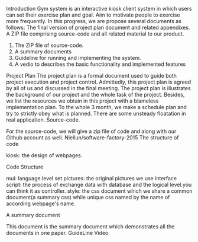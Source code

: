 Introduction
Gym system is an interactive kiosk client system in which users can set their exercise plan and goal. Aim to motivate people to exercise more frequently.
In this progress, we are propose several documents as follows:
The final version of project plan document and related appendixes.
A ZIP file comprising source-code and all related material to our product.
 1) The ZIP file of source-code.
 2) A summary documents
 3) Guideline for running and implementing the system.
 4) A vedio to describes the basic functionality and implemented features

Project Plan
The project plan is a formal document used to guide both project execution and project control. Admittedly, this project plan is agreed by all of us and discussed in the final meeting.
The project plan is illustrates the background of our project and the whole task of the project. Besides, we list the resources we obtain in this project with a blameless implementation plan.
To the whole 3 month, we make a schedule plan and try to strictly obey what is planned. There are some unsteady floatation in real application.
Source-code.

For the source-code, we will give a zip file of code and along with our Github account as well.
  Niellun/software-factory-2015
The structure of code


kiosk: the design of webpages.


Code
Structure

mui: language level set 
 	pictures: the original pictures we use
interface	script: the process of exchange data with database and the logical level.you can think it as controller. 
style: the css document which we share a common document(a summary css) while unique css named by the name of according webpage's name.






A summary document

This document is the summary document which demonstrates all the documents in one paper.
GuideLine 
Video

